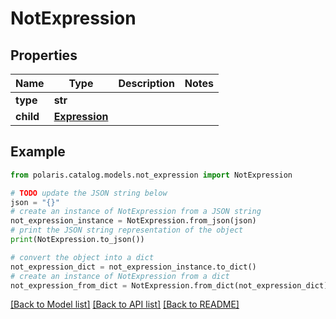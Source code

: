 # NotExpression


## Properties

Name | Type | Description | Notes
------------ | ------------- | ------------- | -------------
**type** | **str** |  | 
**child** | [**Expression**](Expression.md) |  | 

## Example

```python
from polaris.catalog.models.not_expression import NotExpression

# TODO update the JSON string below
json = "{}"
# create an instance of NotExpression from a JSON string
not_expression_instance = NotExpression.from_json(json)
# print the JSON string representation of the object
print(NotExpression.to_json())

# convert the object into a dict
not_expression_dict = not_expression_instance.to_dict()
# create an instance of NotExpression from a dict
not_expression_from_dict = NotExpression.from_dict(not_expression_dict)
```
[[Back to Model list]](../README.md#documentation-for-models) [[Back to API list]](../README.md#documentation-for-api-endpoints) [[Back to README]](../README.md)


